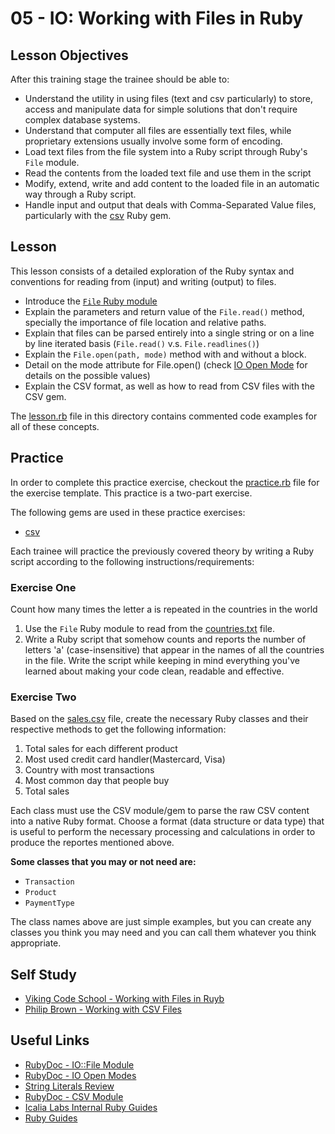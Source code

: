 # 05 - IO: Working with Files in Ruby

## Lesson Objectives

After this training stage the trainee should be able to:

+ Understand the utility in using files (text and csv particularly) to store, access and manipulate data for simple solutions that don't require complex database systems.
+ Understand that computer all files are essentially text files, while proprietary extensions usually involve some form of encoding.
+ Load text files from the file system into a Ruby script through Ruby's `File` module.
+ Read the contents from the loaded text file and use them in the script
+ Modify, extend, write and add content to the loaded file in an automatic way through a Ruby script.
+ Handle input and output that deals with Comma-Separated Value files, particularly with the [csv](https://github.com/ruby/csv) Ruby gem.
  
## Lesson

This lesson consists of a detailed exploration of the Ruby syntax and conventions for reading from (input) and writing (output) to files.

+ Introduce the [`File` Ruby module](http://ruby-doc.org/core-2.2.0/File.html)
+ Explain the parameters and return value of the `File.read()` method, specially the importance of file location and relative paths.
+ Explain that files can be parsed entirely into a single string or on a line by line iterated basis (`File.read()` v.s. `File.readlines()`)
+ Explain the `File.open(path, mode)` method with and without a block.
+ Detail on the mode attribute for File.open() (check [IO Open Mode](https://ruby-doc.org/core-2.2.0/IO.html#method-c-new) for details on the possible values)
+ Explain the CSV format, as well as how to read from CSV files with the CSV gem.

The [lesson.rb](lesson.rb) file in this directory contains commented code examples for all of these concepts.

## Practice

In order to complete this practice exercise, checkout the [practice.rb](practice.rb) file for the exercise template. This practice is a two-part exercise.

The following gems are used in these practice exercises:

+ [csv](https://github.com/ruby/csv)

Each trainee will practice the previously covered theory by writing a Ruby script according to the following instructions/requirements:

### Exercise One

Count how many times the letter a is repeated in the countries in the world

1. Use the `File` Ruby module to read from the [countries.txt](countries.txt) file.
2. Write a Ruby script that somehow counts and reports the number of letters 'a' (case-insensitive) that appear in the names of all the countries in the file. Write the script while keeping in mind everything you've learned about making your code clean, readable and effective.

### Exercise Two

Based on the [sales.csv](sales.csv) file, create the necessary Ruby classes and their respective methods to get the following information:

1. Total sales for each different product
2. Most used credit card handler(Mastercard, Visa)
3. Country with most transactions
4. Most common day that people buy
5. Total sales

Each class must use the CSV module/gem to parse the raw CSV content into a native Ruby format. Choose a format (data structure or data type) that is useful to perform the necessary processing and calculations in order to produce the reportes mentioned above.

 **Some classes that you may or not need are:**

+ `Transaction`
+ `Product`
+ `PaymentType`

 The class names above are just simple examples, but you can create any classes you think you may need and you can call them whatever you think appropriate.

## Self Study

+ [Viking Code School - Working with Files in Ruyb](https://www.vikingcodeschool.com/professional-development-with-ruby/working-with-files-in-ruby)
+ [Philip Brown - Working with CSV Files](https://www.culttt.com/2016/04/20/working-csvs-ruby/)

## Useful Links

+ [RubyDoc - IO::File Module](http://ruby-doc.org/core-2.2.0/File.html)
+ [RubyDoc - IO Open Modes](https://ruby-doc.org/core-2.6.1/IO.html#method-c-ne)
+ [String Literals Review](https://mikeyhogarth.wordpress.com/2011/11/24/notation-for-ruby-literals)
+ [RubyDoc - CSV Module](http://ruby-doc.org/stdlib-1.9.2/libdoc/csv/rdoc/CSV.html)
+ [Icalia Labs Internal Ruby Guides](https://github.com/IcaliaLabs/guides/tree/master/stack/ruby)
+ [Ruby Guides](https://www.rubyguides.com/)